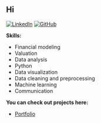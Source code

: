 ## Hi 
[![LinkedIn](https://img.shields.io/badge/LinkedIn-Galdino%20Falcao-blue?logo=linkedin)](https://www.linkedin.com/in/galdino-falcao)
[![GitHub](https://img.shields.io/badge/GitHub-Galdino%20Falcao-black?logo=github)](https://github.com/galdinofalcao)

**Skills:**
- Financial modeling
- Valuation
- Data analysis
- Python
- Data visualization
- Data cleaning and preprocessing
- Machine learning
- Communication

**You can check out projects here:**
- [Portfolio](https://github.com/galdinofalcao/Projects)

